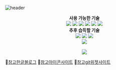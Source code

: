 <!--
**aeuj/aeuj** is a ✨ _special_ ✨ repository because its `README.md` (this file) appears on your GitHub profile.

Here are some ideas to get you started:

- 🔭 I’m currently working on ...
- 🌱 I’m currently learning ...
- 👯 I’m looking to collaborate on ...
- 🤔 I’m looking for help with ...
- 💬 Ask me about ...
- 📫 How to reach me: ...
- 😄 Pronouns: ...
- ⚡ Fun fact: ...
-->

<!-- header -->
![header](https://capsule-render.vercel.app/api?type=rounded&color=gradient&text=%20ae.uj🍀%20&height=200&fontSize=100&textBg=true)



<div align="center">
	<strong> 사용 가능한 기술 </strong>
</div>


<div align="center">
	<img src="https://img.shields.io/badge/HTML5-E34F26?style=flat&logo=HTML5&logoColor=white" />
	<img src="https://img.shields.io/badge/CSS3-1572B6?style=flat&logo=CSS3&logoColor=white" />
	<img src="https://img.shields.io/badge/JavaScript-F7DF1E?style=flat&logo=Java&logoColor=white" />
	<img src="https://img.shields.io/badge/Vue.js-4FC08D?style=flat&logo=CSS3&logoColor=white" />
	<img src="https://img.shields.io/badge/jQuary-0769AD?style=flat&logo=CSS3&logoColor=white" />
	<img src="https://img.shields.io/badge/Bootstrap-7952B3?style=flat&logo=CSS3&logoColor=white" />
</div>


<div align="center">
	<strong> 추후 습득할 기술 </strong>
</div>

<div align="center">
	<img src="https://img.shields.io/badge/React-61DAFB?style=flat&logo=CSS3&logoColor=white" />
	<img src="https://img.shields.io/badge/firebase-FFCA28?style=flat&logo=CSS3&logoColor=white" />
	<img src="https://img.shields.io/badge/TypeScript-3178C6?style=flat&logo=CSS3&logoColor=white" />
</div>

<!-- git 위젯 -->
<div align="center">
  <img src="https://github-readme-stats.vercel.app/api/top-langs/?username=aeuj&layout=compact"><br><br>
  <img src="https://github-readme-stats.vercel.app/api?username=aeuj&show_icons=true">
</div>



📌[참고한글블로그](https://yermi.tistory.com/entry/%EA%BF%80%ED%8C%81-Github-Readme-%EC%98%88%EC%81%98%EA%B2%8C-%EA%BE%B8%EB%AF%B8%EA%B8%B0-Readme-Header-Badge-Widget-%EB%93%B1)
📌[참고아이콘사이트](https://simpleicons.org/)
📌[참고git위젯사이트](https://github.com/kyechan99/capsule-render#demo)
